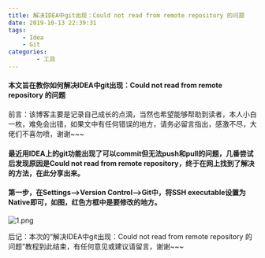```yaml
---
title: 解决IDEA中git出现：Could not read from remote repository 的问题
date: 2019-10-13 22:39:31
tags:
    - Idea
    - Git
categories:
        - 工具
---
```

#### 本文旨在教你如何解决IDEA中git出现：Could not read from remote repository 的问题

前言：该博客主要是记录自己成长的点滴，当然也希望能够帮助到读者，本人小白一枚，难免会出错，如果文中有任何错误的地方，请务必留言指出，感激不尽，大佬们不喜勿喷，谢谢~~~
<!-- more -->
#### 最近用IDEA上的git功能出现了可以commit但无法push和pull的问题，几番尝试后发现原因是Could not read from remote repository，终于在网上找到了解决的方法，在此分享出来。

#### 第一步，在Settings——>Version Control——>Git中，将SSH executable设置为Native即可，如图，红色方框中是要修改的地方。
![1.png](https://upload-images.jianshu.io/upload_images/16847375-22603c46787a9d3a.png?imageMogr2/auto-orient/strip%7CimageView2/2/w/1240)


后记：本次的“解决IDEA中git出现：Could not read from remote repository 的问题”教程到此结束，有任何意见或建议请留言，谢谢~~~
